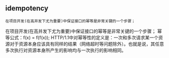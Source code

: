 ## idempotency
```
在项目开发(在高并发下尤为重要)中保证接口的幂等是非常关键的一个步骤；
```

在项目开发(在高并发下尤为重要)中保证接口的幂等是非常关键的一个步骤；
幂等公式：f(x) = f(f(x));
HTTP/1.1中对幂等性的定义是：一次和多次请求某一个资源对于资源本身应该具有同样的结果（网络超时等问题除外）。也就是说，其任意多次执行对资源本身所产生的影响均与一次执行的影响相同。

